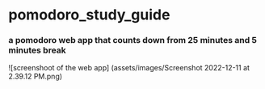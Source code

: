 # pomodoro_study_guide

### a **pomodoro** web app that counts down from 25 minutes and 5 minutes break

![screenshoot of the web app] (assets/images/Screenshot 2022-12-11 at 2.39.12 PM.png)
